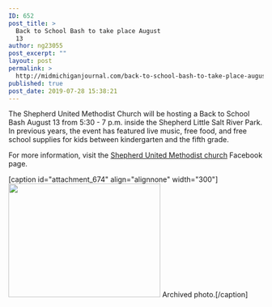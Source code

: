 ```yaml
---
ID: 652
post_title: >
  Back to School Bash to take place August
  13
author: ng23055
post_excerpt: ""
layout: post
permalink: >
  http://midmichiganjournal.com/back-to-school-bash-to-take-place-august-13
published: true
post_date: 2019-07-28 15:38:21
---
```

The Shepherd United Methodist Church will be hosting a Back to School Bash August 13 from 5:30 - 7 p.m. inside the Shepherd Little Salt River Park. In previous years, the event has featured live music, free food, and free school supplies for kids between kindergarten and the fifth grade.

For more information, visit the <a href="http://midmichiganjournal.com/business/shepherd-united-methodist-church">Shepherd United Methodist church</a> Facebook page.

[caption id="attachment_674" align="alignnone" width="300"]<a href="http://midmichiganjournal.com/back-to-school-bash-to-take-place-august-13/sumc_backtoschool1" rel="attachment wp-att-674"><img class="wp-image-674 size-medium" src="http://midmichiganjournal.com/wp-content/uploads/2019/07/sumc_backtoschool1-300x225.jpg" alt="" width="300" height="225"></a> Archived photo.[/caption]